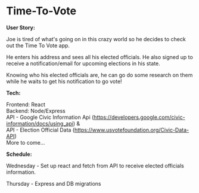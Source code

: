 # Time-To-Vote

<b>User Story:</b>

Joe is tired of what's going on in this crazy world so he decides to check out the Time To Vote app. 

He enters his address and sees all his elected officials. He also signed up to receive a notification/email for upcoming elections in his state. 

Knowing who his elected officials are, he can go do some research on them while he waits to get his notification to go vote!

<b>Tech:</b>

Frontend: React <br>
Backend: Node/Express <br>
API - Google Civic Information Api (https://developers.google.com/civic-information/docs/using_api) & <br>
API - Election Official Data (https://www.usvotefoundation.org/Civic-Data-API)<br>
More to come...

<b>Schedule:</b>

Wednesday - Set up react and fetch from API to receive elected officials information.

Thursday - Express and DB migrations 







